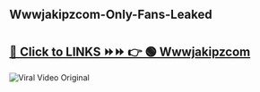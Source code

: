 
 ## Wwwjakipzcom-Only-Fans-Leaked

# <h2><a href="https://clipsfans.com/Wwwjakipzcom&ref=git">🔗 Click to LINKS ⏩⏩ 👉 🟢 Wwwjakipzcom </a></h2>

<a href="https://clipsfans.com/Wwwjakipzcom&ref=git" rel="nofollow" data-target="animated-image.originalLink"><img src="https://i.ibb.co.com/xMMVF88/686577567.gif" alt="Viral Video Original" style="max-width: 100%; display: inline-block;" data-target="animated-image.originalImage"></a>
